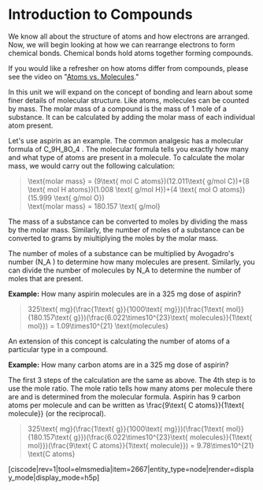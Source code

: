 <div style="float:right;margin:auto"><ebook-button title="Assemblies of Atoms" link="https://genchem.science.psu.edu/05-1-assemblies-atoms"></ebook-button></div>

# Introduction to Compounds


We know all about the structure of atoms and how electrons are arranged.  Now, we will begin looking at how we can rearrange electrons to form chemical bonds.  Chemical bonds hold atoms together forming compounds.  

If you would like a refresher on how atoms differ from compounds, please see the video on "[Atoms vs. Molecules](https://courses.ed.science.psu.edu/chem110/lesson-1/lesson-11/ions-and-molecules/molecules.md)."

In this unit we will expand on the concept of bonding and learn about some finer details of molecular structure.  Like atoms, molecules can be counted by mass.  The molar mass of a compound is the mass of 1 mole of a substance.  It can be calculated by adding the molar mass of each individual atom present.

Let's use aspirin as an example.  The common analgesic has a molecular formula of <lrn-math>C_9H_8O_4</lrn-math> .  The molecular formula tells you exactly how many and what type of atoms are present in a molecule.  To calculate the molar mass, we would carry out the following calculation:
> <lrn-math>\text{molar mass} = (9\text{ mol C atoms})(12.011\text{ g/mol C})+(8 \text{ mol H atoms})(1.008 \text{ g/mol H})+(4 \text{ mol O atoms})(15.999 \text{ g/mol O})</lrn-math>  
> <lrn-math>\text{molar mass} = 180.157 \text{ g/mol}</lrn-math>  

The mass of a substance can be converted to moles by dividing the mass by the molar mass.  Similarly, the number of moles of a substance can be converted to grams by miultiplying the moles by the molar mass.

The number of moles of a substance can be multiplied by Avogadro's number (<lrn-math>N_A</lrn-math> ) to determine how many molecules are present.  Similarly, you can divide the number of molecules by <lrn-math>N_A</lrn-math>  to determine the number of moles that are present.

**Example:**
How many aspirin molecules are in a 325 mg dose of aspirin?
> <lrn-math>325\text{ mg}(\frac{1\text{ g}}{1000\text{ mg}})(\frac{1\text{ mol}}{180.157\text{ g}})(\frac{6.022\times10^{23}\text{ molecules}}{1\text{ mol}}) = 1.09\times10^{21} \text{molecules}</lrn-math>  


An extension of this concept is calculating the number of atoms of a particular type in a compound.   

**Example:**
How many carbon atoms are in a 325 mg dose of aspirin?

The first 3 steps of the calculation are the same as above.  The 4th step is to use the mole ratio.  The mole ratio tells how many atoms per molecule there are and is determined from the molecular formula.  Aspirin has 9 carbon atoms per molecule and can be written as <lrn-math>\frac{9\text{ C atoms}}{1\text{ molecule}}</lrn-math>  (or the reciprocal).


> <lrn-math>325\text{ mg}(\frac{1\text{ g}}{1000\text{ mg}})(\frac{1\text{ mol}}{180.157\text{ g}})(\frac{6.022\times10^{23}\text{ molecules}}{1\text{ mol}})(\frac{9\text{ C atoms}}{1\text{ molecule}}) = 9.78\times10^{21} \text{C atoms}</lrn-math>  


[ciscode|rev=1|tool=elmsmedia|item=2667|entity_type=node|render=display_mode|display_mode=h5p]

 